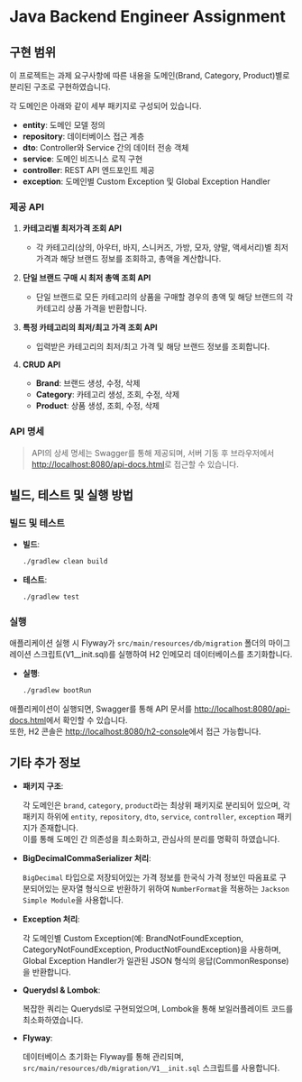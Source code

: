 # Java Backend Engineer Assignment

## 구현 범위

이 프로젝트는 과제 요구사항에 따른 내용을 도메인(Brand, Category, Product)별로 분리된 구조로 구현하였습니다.

각 도메인은 아래와 같이 세부 패키지로 구성되어 있습니다.

- **entity**: 도메인 모델 정의
- **repository**: 데이터베이스 접근 계층
- **dto**: Controller와 Service 간의 데이터 전송 객체
- **service**: 도메인 비즈니스 로직 구현
- **controller**: REST API 엔드포인트 제공
- **exception**: 도메인별 Custom Exception 및 Global Exception Handler

### 제공 API

1. **카테고리별 최저가격 조회 API**
    - 각 카테고리(상의, 아우터, 바지, 스니커즈, 가방, 모자, 양말, 액세서리)별 최저가격과 해당 브랜드 정보를 조회하고, 총액을 계산합니다.

2. **단일 브랜드 구매 시 최저 총액 조회 API**
    - 단일 브랜드로 모든 카테고리의 상품을 구매할 경우의 총액 및 해당 브랜드의 각 카테고리 상품 가격을 반환합니다.

3. **특정 카테고리의 최저/최고 가격 조회 API**
    - 입력받은 카테고리의 최저/최고 가격 및 해당 브랜드 정보를 조회합니다.

4. **CRUD API**
    - **Brand**: 브랜드 생성, 수정, 삭제
    - **Category**: 카테고리 생성, 조회, 수정, 삭제
    - **Product**: 상품 생성, 조회, 수정, 삭제

### API 명세

> API의 상세 명세는 Swagger를 통해 제공되며, 서버 기동 후
> 브라우저에서 [http://localhost:8080/api-docs.html](http://localhost:8080/api-docs.html)로 접근할 수 있습니다.

## 빌드, 테스트 및 실행 방법

### 빌드 및 테스트

- **빌드**:
  ```bash
  ./gradlew clean build
  ```

- **테스트**:
  ```bash
  ./gradlew test
  ```

### 실행

애플리케이션 실행 시 Flyway가 `src/main/resources/db/migration` 폴더의 마이그레이션 스크립트(V1__init.sql)를 실행하여 H2 인메모리 데이터베이스를 초기화합니다.

- **실행**:
  ```bash
  ./gradlew bootRun
  ```

애플리케이션이 실행되면, Swagger를 통해 API 문서를 [http://localhost:8080/api-docs.html](http://localhost:8080/api-docs.html)에서 확인할 수
있습니다.  
또한, H2 콘솔은 [http://localhost:8080/h2-console](http://localhost:8080/h2-console)에서 접근 가능합니다.

## 기타 추가 정보

- **패키지 구조**:

  각 도메인은 `brand`, `category`, `product`라는 최상위 패키지로 분리되어 있으며, 각 패키지 하위에 `entity`, `repository`, `dto`, `service`,
  `controller`, `exception` 패키지가 존재합니다.  
  이를 통해 도메인 간 의존성을 최소화하고, 관심사의 분리를 명확히 하였습니다.

- **BigDecimalCommaSerializer 처리**:

  `BigDecimal` 타입으로 저장되어있는 가격 정보를 한국식 가격 정보인 따옴표로 구분되어있는 문자열 형식으로 반환하기 위하여 `NumberFormat`을 적용하는 `Jackson Simple Module`을
  사용합니다.

- **Exception 처리**:

  각 도메인별 Custom Exception(예: BrandNotFoundException, CategoryNotFoundException, ProductNotFoundException)을 사용하며, Global
  Exception Handler가 일관된 JSON 형식의 응답(CommonResponse)을 반환합니다.

- **Querydsl & Lombok**:

  복잡한 쿼리는 Querydsl로 구현되었으며, Lombok을 통해 보일러플레이트 코드를 최소화하였습니다.

- **Flyway**:

  데이터베이스 초기화는 Flyway를 통해 관리되며, `src/main/resources/db/migration/V1__init.sql` 스크립트를 사용합니다.
